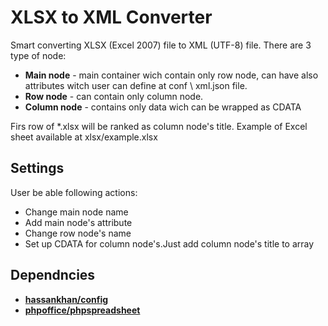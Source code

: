 # XLSX to XML Converter

Smart converting XLSX (Excel 2007) file to XML (UTF-8) file. There are 3 type of node:
- **Main node** - main container wich contain only row node, can have also attributes witch user can define at conf \ xml.json file.
- **Row node** - can contain only column node.
- **Column node** - contains only data wich can be wrapped as CDATA
 
Firs row of *.xlsx will be ranked as column node's title. 
Example of Excel sheet available at xlsx/example.xlsx

## Settings

User be able following actions:
- Change main node name
- Add main node's attribute
- Change row node's name
- Set up CDATA for column node's.Just add column node's title to array

## Dependncies
- [**hassankhan/config**](https://github.com/hassankhan/config)
- [**phpoffice/phpspreadsheet**](https://github.com/PHPOffice/PhpSpreadsheet)
